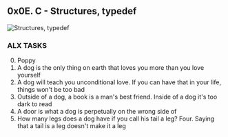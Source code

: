## 0x0E. C - Structures, typedef
<img src="https://s3.amazonaws.com/alx-intranet.hbtn.io/uploads/medias/2021/3/50af78a28a081e809856d4cdbde2d7ca9d4aa93d.jpg?X-Amz-Algorithm=AWS4-HMAC-SHA256&X-Amz-Credential=AKIARDDGGGOUSBVO6H7D%2F20230619%2Fus-east-1%2Fs3%2Faws4_request&X-Amz-Date=20230619T141745Z&X-Amz-Expires=86400&X-Amz-SignedHeaders=host&X-Amz-Signature=50bbfb7b5745eb042b48535287ad3f956b5f2674b0c08bcee4783c562541167d" alt="Structures, typedef">

### ALX TASKS
0. Poppy
1. A dog is the only thing on earth that loves you more than you love yourself
2. A dog will teach you unconditional love. If you can have that in your life, things won't be too bad
3. Outside of a dog, a book is a man's best friend. Inside of a dog it's too dark to read
4. A door is what a dog is perpetually on the wrong side of
5. How many legs does a dog have if you call his tail a leg? Four. Saying that a tail is a leg doesn't make it a leg
